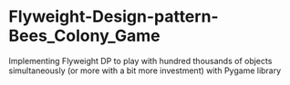 # Flyweight-Design-pattern-Bees_Colony_Game
Implementing Flyweight DP to play with hundred thousands of objects simultaneously (or more with a bit more investment) with Pygame library
